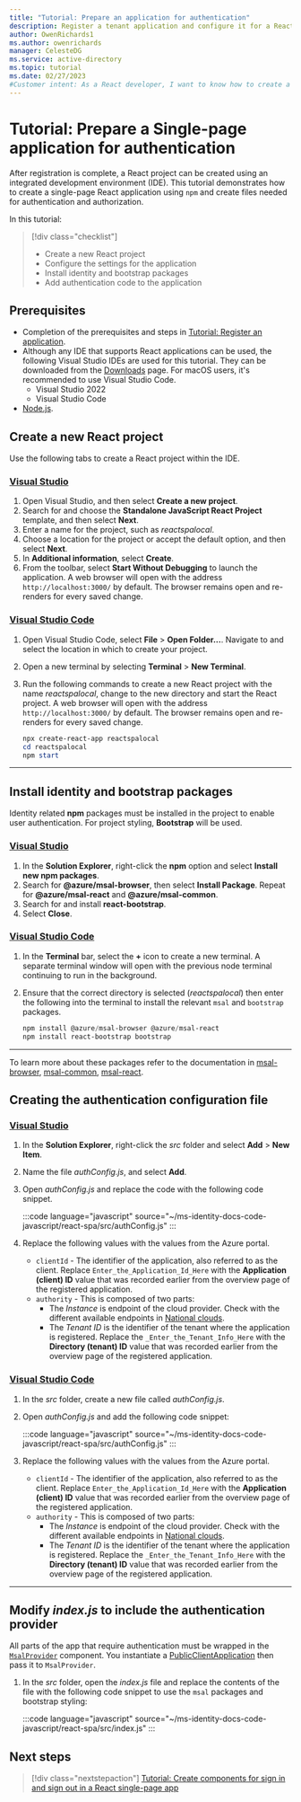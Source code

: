 ```yaml
---
title: "Tutorial: Prepare an application for authentication"
description: Register a tenant application and configure it for a React SPA.
author: OwenRichards1
ms.author: owenrichards
manager: CelesteDG
ms.service: active-directory
ms.topic: tutorial
ms.date: 02/27/2023
#Customer intent: As a React developer, I want to know how to create a new React project in an IDE and add authentication.
---
```


# Tutorial: Prepare a Single-page application for authentication

After registration is complete, a React project can be created using an integrated development environment (IDE). This tutorial demonstrates how to create a single-page React application using `npm` and create files needed for authentication and authorization.

In this tutorial:

> [!div class="checklist"]
> * Create a new React project
> * Configure the settings for the application
> * Install identity and bootstrap packages
> * Add authentication code to the application

## Prerequisites

* Completion of the prerequisites and steps in [Tutorial: Register an application](single-page-app-tutorial-01-register-app.md).
* Although any IDE that supports React applications can be used, the following Visual Studio IDEs are used for this tutorial. They can be downloaded from the [Downloads](https://visualstudio.microsoft.com/downloads) page. For macOS users, it's recommended to use Visual Studio Code.
  - Visual Studio 2022
  - Visual Studio Code
* [Node.js](https://nodejs.org/en/download/).

## Create a new React project

Use the following tabs to create a React project within the IDE.

### [Visual Studio](#tab/visual-studio)

1. Open Visual Studio, and then select **Create a new project**.
1. Search for and choose the **Standalone JavaScript React Project** template, and then select **Next**.
1. Enter a name for the project, such as *reactspalocal*.
1. Choose a location for the project or accept the default option, and then select **Next**.
1. In **Additional information**, select **Create**.
1. From the toolbar, select **Start Without Debugging** to launch the application. A web browser will open with the address `http://localhost:3000/` by default. The browser remains open and re-renders for every saved change.

### [Visual Studio Code](#tab/visual-studio-code)

1. Open Visual Studio Code, select **File** > **Open Folder...**. Navigate to and select the location in which to create your project.
1. Open a new terminal by selecting **Terminal** > **New Terminal**.
1. Run the following commands to create a new React project with the name *reactspalocal*, change to the new directory and start the React project. A web browser will open with the address `http://localhost:3000/` by default. The browser remains open and re-renders for every saved change.

    ```powershell
    npx create-react-app reactspalocal
    cd reactspalocal
    npm start
    ```
---

## Install identity and bootstrap packages

Identity related **npm** packages must be installed in the project to enable user  authentication. For project styling, **Bootstrap** will be used.

### [Visual Studio](#tab/visual-studio)

1. In the **Solution Explorer**, right-click the **npm** option and select **Install new npm packages**.
1. Search for **@azure/msal-browser**, then select **Install Package**. Repeat for **@azure/msal-react** and **@azure/msal-common**.
1. Search for and install **react-bootstrap**.
1. Select **Close**.

### [Visual Studio Code](#tab/visual-studio-code)

1. In the **Terminal** bar, select the **+** icon to create a new terminal. A separate terminal window will open with the previous node terminal continuing to run in the background.
1. Ensure that the correct directory is selected (*reactspalocal*) then enter the following into the terminal to install the relevant `msal` and `bootstrap` packages.

    ```powershell
    npm install @azure/msal-browser @azure/msal-react
    npm install react-bootstrap bootstrap
    ```
---

To learn more about these packages refer to the documentation in [msal-browser](/javascript/api/@azure/msal-browser), [msal-common](/javascript/api/@azure/msal-common), [msal-react](/javascript/api/@azure/msal-react).

## Creating the authentication configuration file

### [Visual Studio](#tab/visual-studio)

1. In the **Solution Explorer**, right-click the *src* folder and select **Add** > **New Item**.
1. Name the file *authConfig.js*, and select **Add**.
1. Open *authConfig.js* and replace the code with the following code snippet.

   :::code language="javascript" source="~/ms-identity-docs-code-javascript/react-spa/src/authConfig.js" :::

1. Replace the following values with the values from the Azure portal.
    - `clientId` - The identifier of the application, also referred to as the client. Replace `Enter_the_Application_Id_Here` with the **Application (client) ID** value that was recorded earlier from the overview page of the registered application.
    - `authority` - This is composed of two parts:
        - The *Instance* is endpoint of the cloud provider. Check with the different available endpoints in [National clouds](authentication-national-cloud.md#azure-ad-authentication-endpoints).
        - The *Tenant ID* is the identifier of the tenant where the application is registered. Replace the `_Enter_the_Tenant_Info_Here` with the **Directory (tenant) ID** value that was recorded earlier from the overview page of the registered application.

### [Visual Studio Code](#tab/visual-studio-code)

1. In the *src* folder, create a new file called *authConfig.js*.
1. Open *authConfig.js* and add the following code snippet:

   :::code language="javascript" source="~/ms-identity-docs-code-javascript/react-spa/src/authConfig.js" :::

1. Replace the following values with the values from the Azure portal.
    - `clientId` - The identifier of the application, also referred to as the client. Replace `Enter_the_Application_Id_Here` with the **Application (client) ID** value that was recorded earlier from the overview page of the registered application.
    - `authority` - This is composed of two parts:
        - The *Instance* is endpoint of the cloud provider. Check with the different available endpoints in [National clouds](authentication-national-cloud.md#azure-ad-authentication-endpoints).
        - The *Tenant ID* is the identifier of the tenant where the application is registered. Replace the `_Enter_the_Tenant_Info_Here` with the **Directory (tenant) ID** value that was recorded earlier from the overview page of the registered application.

---

## Modify *index.js* to include the authentication provider

All parts of the app that require authentication must be wrapped in the [`MsalProvider`](/javascript/api/@azure/msal-react/#@azure-msal-react-msalprovider) component. You instantiate a [PublicClientApplication](/javascript/api/@azure/msal-browser/publicclientapplication) then pass it to `MsalProvider`.

1. In the *src* folder, open the *index.js* file and replace the contents of the file with the following code snippet to use the `msal` packages and bootstrap styling:

    :::code language="javascript" source="~/ms-identity-docs-code-javascript/react-spa/src/index.js" :::

## Next steps

> [!div class="nextstepaction"]
> [Tutorial: Create components for sign in and sign out in a React single-page app](single-page-app-tutorial-03-sign-in-users.md)